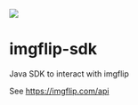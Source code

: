 [![](https://jitpack.io/v/adriens/imgflip-sdk.svg)](https://jitpack.io/#adriens/imgflip-sdk)

# imgflip-sdk

Java SDK to interact with imgflip

See https://imgflip.com/api
